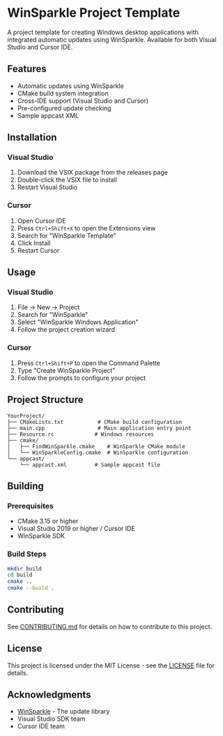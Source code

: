 # WinSparkle Project Template

A project template for creating Windows desktop applications with integrated automatic updates using WinSparkle. Available for both Visual Studio and Cursor IDE.

## Features

- Automatic updates using WinSparkle
- CMake build system integration
- Cross-IDE support (Visual Studio and Cursor)
- Pre-configured update checking
- Sample appcast XML

## Installation

### Visual Studio

1. Download the VSIX package from the releases page
2. Double-click the VSIX file to install
3. Restart Visual Studio

### Cursor

1. Open Cursor IDE
2. Press `Ctrl+Shift+X` to open the Extensions view
3. Search for "WinSparkle Template"
4. Click Install
5. Restart Cursor

## Usage

### Visual Studio

1. File → New → Project
2. Search for "WinSparkle"
3. Select "WinSparkle Windows Application"
4. Follow the project creation wizard

### Cursor

1. Press `Ctrl+Shift+P` to open the Command Palette
2. Type "Create WinSparkle Project"
3. Follow the prompts to configure your project

## Project Structure

```
YourProject/
├── CMakeLists.txt           # CMake build configuration
├── main.cpp                 # Main application entry point
├── Resource.rc             # Windows resources
├── cmake/
│   ├── FindWinSparkle.cmake    # WinSparkle CMake module
│   └── WinSparkleConfig.cmake  # WinSparkle configuration
└── appcast/
    └── appcast.xml         # Sample appcast file
```

## Building

### Prerequisites

- CMake 3.15 or higher
- Visual Studio 2019 or higher / Cursor IDE
- WinSparkle SDK

### Build Steps

```bash
mkdir build
cd build
cmake ..
cmake --build .
```

## Contributing

See [CONTRIBUTING.md](CONTRIBUTING.md) for details on how to contribute to this project.

## License

This project is licensed under the MIT License - see the [LICENSE](LICENSE) file for details.

## Acknowledgments

- [WinSparkle](https://winsparkle.org/) - The update library
- Visual Studio SDK team
- Cursor IDE team